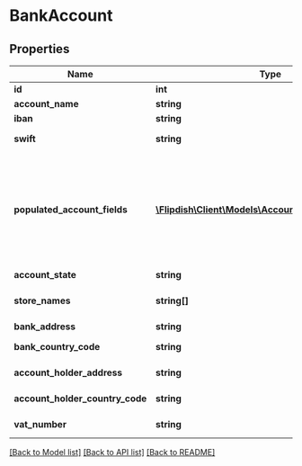 # BankAccount

## Properties
Name | Type | Description | Notes
------------ | ------------- | ------------- | -------------
**id** | **int** | Id of this account | [optional] 
**account_name** | **string** | Name of this account | [optional] 
**iban** | **string** | IBAN of this account | [optional] 
**swift** | **string** | SWIFT of this bank account | [optional] 
**populated_account_fields** | [**\Flipdish\Client\Models\AccountFieldKeyValuePair[]**](AccountFieldKeyValuePair.md) | A list of one or more populated account fields (field key-value pairs).  If this list contains at least one item, the Iban, Swift and NationalClearingCode fields should be ignored. | [optional] 
**account_state** | **string** | Status of Account | [optional] 
**store_names** | **string[]** | Store Names that are attached to this account | [optional] 
**bank_address** | **string** | Address lf the bank | [optional] 
**bank_country_code** | **string** | CountryCode of the Bank Account | [optional] 
**account_holder_address** | **string** | Account Holders Address | [optional] 
**account_holder_country_code** | **string** | Account Holders Country Code | [optional] 
**vat_number** | **string** | Account Holders Vat Number | [optional] 

[[Back to Model list]](../README.md#documentation-for-models) [[Back to API list]](../README.md#documentation-for-api-endpoints) [[Back to README]](../README.md)


